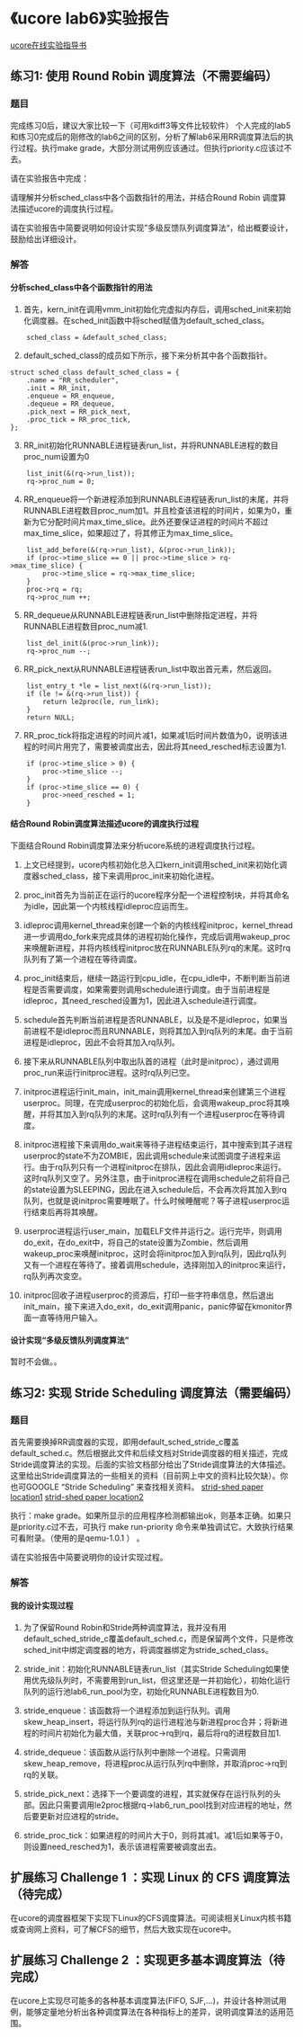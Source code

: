# 《ucore lab6》实验报告

[ucore在线实验指导书](https://chyyuu.gitbooks.io/ucore_os_docs/content/)

## 练习1: 使用 Round Robin 调度算法（不需要编码）

### 题目
完成练习0后，建议大家比较一下（可用kdiff3等文件比较软件） 个人完成的lab5和练习0完成后的刚修改的lab6之间的区别，分析了解lab6采用RR调度算法后的执行过程。执行make grade，大部分测试用例应该通过。但执行priority.c应该过不去。

请在实验报告中完成：

请理解并分析sched_class中各个函数指针的用法，并结合Round Robin 调度算法描述ucore的调度执行过程。

请在实验报告中简要说明如何设计实现”多级反馈队列调度算法“，给出概要设计，鼓励给出详细设计。

### 解答

#### 分析sched_class中各个函数指针的用法

1. 首先，kern_init在调用vmm_init初始化完虚拟内存后，调用sched_init来初始化调度器。在sched_init函数中将sched赋值为default_sched_class。
```
    sched_class = &default_sched_class;
```

2. default_sched_class的成员如下所示，接下来分析其中各个函数指针。
```
struct sched_class default_sched_class = {
    .name = "RR_scheduler",
    .init = RR_init,
    .enqueue = RR_enqueue,
    .dequeue = RR_dequeue,
    .pick_next = RR_pick_next,
    .proc_tick = RR_proc_tick,
};
```

3. RR_init初始化RUNNABLE进程链表run_list，并将RUNNABLE进程的数目proc_num设置为0
```
    list_init(&(rq->run_list));
    rq->proc_num = 0;
```

4. RR_enqueue将一个新进程添加到RUNNABLE进程链表run_list的末尾，并将RUNNABLE进程数目proc_num加1。并且检查该进程的时间片，如果为0，重新为它分配时间片max_time_slice。此外还要保证进程的时间片不超过max_time_slice，如果超过了，将其修正为max_time_slice。
```
    list_add_before(&(rq->run_list), &(proc->run_link));
    if (proc->time_slice == 0 || proc->time_slice > rq->max_time_slice) {
        proc->time_slice = rq->max_time_slice;
    }
    proc->rq = rq;
    rq->proc_num ++;
```

5. RR_dequeue从RUNNABLE进程链表run_list中删除指定进程，并将RUNNABLE进程数目proc_num减1.
```
    list_del_init(&(proc->run_link));
    rq->proc_num --;
```

6. RR_pick_next从RUNNABLE进程链表run_list中取出首元素，然后返回。
```
    list_entry_t *le = list_next(&(rq->run_list));
    if (le != &(rq->run_list)) {
        return le2proc(le, run_link);
    }
    return NULL;
```

7. RR_proc_tick将指定进程的时间片减1，如果减1后时间片数值为0，说明该进程的时间片用完了，需要被调度出去，因此将其need_resched标志设置为1.
```
    if (proc->time_slice > 0) {
        proc->time_slice --;
    }
    if (proc->time_slice == 0) {
        proc->need_resched = 1;
    }
```

#### 结合Round Robin调度算法描述ucore的调度执行过程

下面结合Round Robin调度算法来分析ucore系统的进程调度执行过程。

1. 上文已经提到，ucore内核初始化总入口kern_init调用sched_init来初始化调度器sched_class，接下来调用proc_init来初始化进程。

2. proc_init首先为当前正在运行的ucore程序分配一个进程控制块，并将其命名为idle，因此第一个内核线程idleproc应运而生。

3. idleproc调用kernel_thread来创建一个新的内核线程initproc，kernel_thread进一步调用do_fork来完成具体的进程初始化操作，完成后调用wakeup_proc来唤醒新进程，并将内核线程initproc放在RUNNABLE队列rq的末尾。这时rq队列有了第一个进程在等待调度。

4. proc_init结束后，继续一路运行到cpu_idle，在cpu_idle中，不断判断当前进程是否需要调度，如果需要则调用schedule进行调度。由于当前进程是idleproc，其need_resched设置为1，因此进入schedule进行调度。

5. schedule首先判断当前进程是否RUNNABLE，以及是不是idleproc，如果当前进程不是idleproc而且RUNNABLE，则将其加入到rq队列的末尾。由于当前进程是idleproc，因此不会将其加入rq队列。

6. 接下来从RUNNABLE队列中取出队首的进程（此时是initproc），通过调用proc_run来运行initproc进程。这时rq队列已空。

7. initproc进程运行init_main，init_main调用kernel_thread来创建第三个进程userproc。同理，在完成userproc的初始化后，会调用wakeup_proc将其唤醒，并将其加入到rq队列的末尾。这时rq队列有一个进程userproc在等待调度。

8. initproc进程接下来调用do_wait来等待子进程结束运行，其中搜索到其子进程userproc的state不为ZOMBIE，因此调用schedule来试图调度子进程来运行。由于rq队列只有一个进程initproc在排队，因此会调用idleproc来运行。这时rq队列又空了。另外注意，由于initproc进程在调用schedule之前将自己的state设置为SLEEPING，因此在进入schedule后，不会再次将其加入到rq队列，也就是说initproc需要睡眠了。什么时候睡醒呢？等子进程userproc运行结束后再将其唤醒。

9. userproc进程运行user_main，加载ELF文件并运行之。运行完毕，则调用do_exit，在do_exit中，将自己的state设置为Zombie，然后调用wakeup_proc来唤醒initproc，这时会将initproc加入到rq队列，因此rq队列又有一个进程在等待了。接着调用schedule，选择刚加入的initproc来运行，rq队列再次变空。

10. initproc回收子进程userproc的资源后，打印一些字符串信息，然后退出init_main，接下来进入do_exit，do_exit调用panic，panic停留在kmonitor界面一直等待用户输入。

#### 设计实现“多级反馈队列调度算法”
暂时不会做。。

## 练习2: 实现 Stride Scheduling 调度算法（需要编码）

### 题目
首先需要换掉RR调度器的实现，即用default_sched_stride_c覆盖default_sched.c。然后根据此文件和后续文档对Stride调度器的相关描述，完成Stride调度算法的实现。后面的实验文档部分给出了Stride调度算法的大体描述。这里给出Stride调度算法的一些相关的资料（目前网上中文的资料比较欠缺）。你也可GOOGLE “Stride Scheduling” 来查找相关资料。
[strid-shed paper location1](http://wwwagss.informatik.uni-kl.de/Projekte/Squirrel/stride/node3.html)
[strid-shed paper location2](http://citeseerx.ist.psu.edu/viewdoc/summary?doi=10.1.1.138.3502&rank=1)

执行：make grade。如果所显示的应用程序检测都输出ok，则基本正确。如果只是priority.c过不去，可执行 make run-priority 命令来单独调试它。大致执行结果可看附录。（使用的是qemu-1.0.1 ） 。

请在实验报告中简要说明你的设计实现过程。

### 解答

#### 我的设计实现过程

1. 为了保留Round Robin和Stride两种调度算法，我并没有用default_sched_stride_c覆盖default_sched.c，而是保留两个文件，只是修改sched_init中绑定调度器的地方，将调度器绑定为stride_sched_class。

2. stride_init：初始化RUNNABLE链表run_list（其实Stride Scheduling如果使用优先级队列时，不需要用到run_list，但这里还是一并初始化），初始化运行队列的运行池lab6_run_pool为空，初始化RUNNABLE进程数目为0.

3. stride_enqueue：该函数将一个进程添加到运行队列。调用skew_heap_insert，将运行队列rq的运行进程池与新进程proc合并；将新进程的时间片初始化为最大值，关联proc->rq到rq，最后将rq的进程数目加1.

4. stride_dequeue：该函数从运行队列中删除一个进程。只需调用skew_heap_remove，将进程proc从运行队列rq中删除，并取消proc->rq到rq的关联。

5. stride_pick_next：选择下一个要调度的进程，其实就保存在运行队列的头部。因此只需要调用le2proc根据rq->lab6_run_pool找到对应进程的地址，然后要更新对应进程的stride。

6. stride_proc_tick：如果进程的时间片大于0，则将其减1。减1后如果等于0，则设置need_resched为1，表示该进程需要被调度出去。

## 扩展练习 Challenge 1 ：实现 Linux 的 CFS 调度算法（待完成）
在ucore的调度器框架下实现下Linux的CFS调度算法。可阅读相关Linux内核书籍或查询网上资料，可了解CFS的细节，然后大致实现在ucore中。

## 扩展练习 Challenge 2 ：实现更多基本调度算法（待完成）
在ucore上实现尽可能多的各种基本调度算法(FIFO, SJF,...)，并设计各种测试用例，能够定量地分析出各种调度算法在各种指标上的差异，说明调度算法的适用范围。
